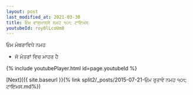 ```yaml
---
layout: post
last_modified_at: 2021-03-30
title: ਓਮ ਵਾਸੁਮਾਨਸੇ ਨਮਹ ੧੦੮ ਟਾਇਮਸ
youtubeId: roy0lLcoUm8
---
```

 
 
 ਓਮ ਮੰਥਰਾਵਿਧੇ ਨਮਹ  
 
 -  ਜੋ ਮੰਤਰਾਂ ਵਿਚ ਮਾਹਰ ਹੈ 
 
  
 
  
 
 
 
 
 
 


{% include youtubePlayer.html id=page.youtubeId %}
 
[Next]({{ site.baseurl }}{% link  split2/_posts/2015-07-21-ਓਮ ਰੁਤਾਵੇ ਨਮਹ ੧੦੮ ਟਾਇਮਸ.md%})
 

